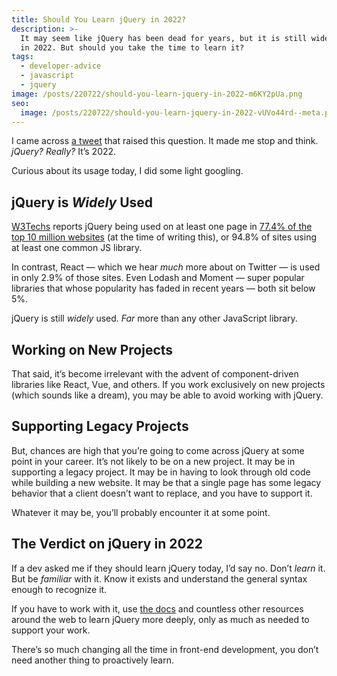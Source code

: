 ```yaml
---
title: Should You Learn jQuery in 2022?
description: >-
  It may seem like jQuery has been dead for years, but it is still widely used
  in 2022. But should you take the time to learn it?
tags:
  - developer-advice
  - javascript
  - jquery
image: /posts/220722/should-you-learn-jquery-in-2022-m6KY2pUa.png
seo:
  image: /posts/220722/should-you-learn-jquery-in-2022-vUVo44rd--meta.png
---
```


I came across [a tweet](https://twitter.com/Nikoletta3108/status/1478076511710322699) that raised this question. It made me stop and think. _jQuery? Really?_ It’s 2022.

Curious about its usage today, I did some light googling.

## jQuery is _Widely_ Used

[W3Techs](https://w3techs.com/) reports jQuery being used on at least one page in [77.4% of the top 10 million websites](https://w3techs.com/technologies/overview/javascript_library) (at the time of writing this), or 94.8% of sites using at least one common JS library.

In contrast, React — which we hear _much_ more about on Twitter — is used in only 2.9% of those sites. Even Lodash and Moment — super popular libraries that whose popularity has faded in recent years — both sit below 5%.

jQuery is still _widely_ used. _Far_ more than any other JavaScript library.

## Working on New Projects

That said, it’s become irrelevant with the advent of component-driven libraries like React, Vue, and others. If you work exclusively on new projects (which sounds like a dream), you may be able to avoid working with jQuery.

## Supporting Legacy Projects

But, chances are high that you’re going to come across jQuery at some point in your career. It’s not likely to be on a new project. It may be in supporting a legacy project. It may be in having to look through old code while building a new website. It may be that a single page has some legacy behavior that a client doesn’t want to replace, and you have to support it.

Whatever it may be, you’ll probably encounter it at some point.

## The Verdict on jQuery in 2022

If a dev asked me if they should learn jQuery today, I’d say no. Don’t _learn_ it. But be _familiar_ with it. Know it exists and understand the general syntax enough to recognize it.

If you have to work with it, use [the docs](https://jquery.com/) and countless other resources around the web to learn jQuery more deeply, only as much as needed to support your work.

There’s so much changing all the time in front-end development, you don’t need another thing to proactively learn.
